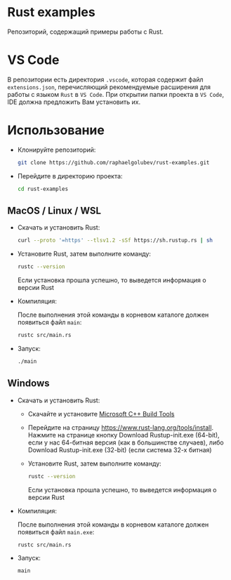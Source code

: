 # Rust examples

Репозиторий, содержащий примеры работы с Rust.

# VS Code

В репозитории есть директория `.vscode`, которая содержит файл `extensions.json`, 
перечисляющий рекомендуемые расширения для работы с языком `Rust` в `VS Code`.
При открытии папки проекта в `VS Code`, IDE должна предложить Вам установить их.

# Использование

- Клонируйте репозиторий:

    ```bash
    git clone https://github.com/raphaelgolubev/rust-examples.git
    ```

- Перейдите в директорию проекта:

    ```bash
    cd rust-examples
    ```

## MacOS / Linux / WSL

- Скачать и установить Rust: 

    ```bash
    curl --proto '=https' --tlsv1.2 -sSf https://sh.rustup.rs | sh
    ```

- Установите Rust, затем выполните команду:

    ```bash
    rustc --version
    ```
    Если установка прошла успешно, то выведется информация о версии Rust

- Компиляция:

    После выполнения этой команды в корневом каталоге должен появиться файл `main`:
    ```bash
    rustc src/main.rs
    ```

- Запуск:
    ```bash
    ./main
    ```

## Windows

- Скачать и установить Rust:

    - Скачайте и установите [Microsoft C++ Build Tools](https://visualstudio.microsoft.com/visual-cpp-build-tools/)

    - Перейдите на страницу https://www.rust-lang.org/tools/install. Нажмите на странице кнопку Download Rustup-init.exe (64-bit), если у нас 64-битная версия (как в большинстве случаев), либо Download Rustup-init.exe (32-bit) (если система 32-х битная)

    - Установите Rust, затем выполните команду:

        ```bash
        rustc --version
        ```
        Если установка прошла успешно, то выведется информация о версии Rust

- Компиляция:

    После выполнения этой команды в корневом каталоге должен появиться файл `main.exe`:
    ```bash
    rustc src/main.rs
    ```

- Запуск:
    ```bash
    main
    ```
